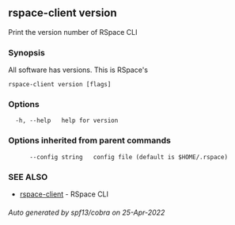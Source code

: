 ## rspace-client version

Print the version number of RSpace CLI

### Synopsis

All software has versions. This is RSpace's

```
rspace-client version [flags]
```

### Options

```
  -h, --help   help for version
```

### Options inherited from parent commands

```
      --config string   config file (default is $HOME/.rspace)
```

### SEE ALSO

* [rspace-client](rspace-client.md)	 - RSpace CLI

###### Auto generated by spf13/cobra on 25-Apr-2022
